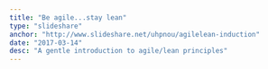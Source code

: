```yaml
---
title: "Be agile...stay lean"
type: "slideshare"
anchor: "http://www.slideshare.net/uhpnou/agilelean-induction"
date: "2017-03-14"
desc: "A gentle introduction to agile/lean principles"
---
```

